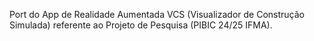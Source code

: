 Port do App de Realidade Aumentada VCS (Visualizador de Construção Simulada) referente ao Projeto de Pesquisa (PIBIC 24/25 IFMA).
